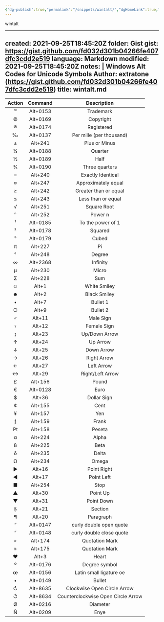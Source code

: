 ```yaml
---
{"dg-publish":true,"permalink":"/snippets/wintalt/","dgHomeLink":true,"dgPassFrontmatter":false}
---
```


wintalt

---
created: 2021-09-25T18:45:20Z
folder: Gist
gist: https://gist.github.com/fd032d301b04266fe407dfc3cdd2e519
language: Markdown
modified: 2021-09-25T18:45:20Z
notes: |
    Windows Alt Codes for Unicode Symbols
    Author: extratone (https://gist.github.com/fd032d301b04266fe407dfc3cdd2e519)
title: wintalt.md
---

| Action | Command  |            Description             |
| :----: | :------: | :--------------------------------: |
|   ™    | Alt+0153 |             Trademark              |
|   ©    | Alt+0169 |             Copyright              |
|   ®    | Alt+0174 |             Registered             |
|   ‰    | Alt+0137 |      Per mille (per thousand)      |
|   ±    | Alt+241  |           Plus or Minus            |
|   ¼    | Alt+0188 |              Quarter               |
|   ½    | Alt+0189 |                Half                |
|   ¾    | Alt+0190 |           Three quarters           |
|   ≡    | Alt+240  |         Exactly Identical          |
|   ≈    | Alt+247  |        Approximately equal         |
|   ≥    | Alt+242  |       Greater than or equal        |
|   ≤    | Alt+243  |         Less than or equal         |
|   √    | Alt+251  |            Square Root             |
|   ⁿ    | Alt+252  |              Power n               |
|   ¹    | Alt+0185 |         To the power of 1          |
|   ²    | Alt+0178 |              Squared               |
|   ³    | Alt+0179 |               Cubed                |
|   π    | Alt+227  |                 Pi                 |
|   °    | Alt+248  |               Degree               |
|   ∞    | Alt+2368 |              Infinity              |
|   µ    | Alt+230  |               Micro                |
|   Σ    | Alt+228  |                Sum                 |
|   ☺    |  Alt+1   |            White Smiley            |
|   ☻    |  Alt+2   |            Black Smiley            |
|   •    |  Alt+7   |              Bullet 1              |
|   ○    |  Alt+9   |              Bullet 2              |
|   ♂    |  Alt+11  |             Male Sign              |
|   ♀    |  Alt+12  |            Female Sign             |
|   ↨    |  Alt+23  |           Up/Down Arrow            |
|   ↑    |  Alt+24  |              Up Arrow              |
|   ↓    |  Alt+25  |             Down Arrow             |
|   →    |  Alt+26  |            Right Arrow             |
|   ←    |  Alt+27  |             Left Arrow             |
|   ↔    |  Alt+29  |          Right/Left Arrow          |
|   £    | Alt+156  |               Pound                |
|   €    | Alt+0128 |                Euro                |
|   $    |  Alt+36  |            Dollar Sign             |
|   ¢    | Alt+155  |                Cent                |
|   ¥    | Alt+157  |                Yen                 |
|   ƒ    | Alt+159  |               Frank                |
|   ₧    | Alt+158  |               Peseta               |
|   α    | Alt+224  |               Alpha                |
|   ß    | Alt+225  |                Beta                |
|   δ    | Alt+235  |               Delta                |
|   Ω    | Alt+234  |               Omega                |
|   ►    |  Alt+16  |            Point Right             |
|   ◄    |  Alt+17  |             Point Left             |
|   ■    | Alt+254  |                Stop                |
|   ▲    |  Alt+30  |              Point Up              |
|   ▼    |  Alt+31  |             Point Down             |
|   §    |  Alt+21  |              Section               |
|   ¶    |  Alt+20  |             Paragraph              |
|   “    | Alt+0147 |      curly double open quote       |
|   ”    | Alt+0148 |      curly double close quote      |
|   «    | Alt+174  |           Quotation Mark           |
|   »    | Alt+175  |           Quotation Mark           |
|   ♥    |  Alt+3   |               Heart                |
|   º    | Alt+0176 |           Degree symbol            |
|   œ    | Alt+0156 |      Latin small ligature oe       |
|   •    | Alt+0149 |               Bullet               |
|   ↻    | Alt+8635 |    Clockwise Open Circle Arrow     |
|   ↺    | Alt+8634 | Counterclockwise Open Circle Arrow |
|   Ø    | Alt+0216 |              Diameter              |
|   Ñ    | Alt+0209 |                Enye                |